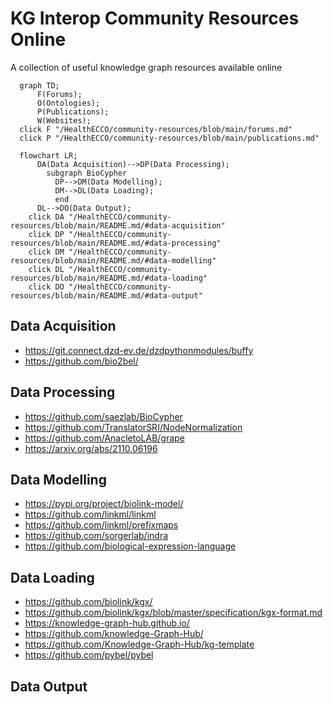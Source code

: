 # KG Interop Community Resources Online
A collection of useful knowledge graph resources available online
```mermaid
  graph TD; 
      F(Forums);
      O(Ontologies);
      P(Publications);
      W(Websites);
  click F "/HealthECCO/community-resources/blob/main/forums.md"
  click P "/HealthECCO/community-resources/blob/main/publications.md"
```
```mermaid
  flowchart LR; 
      DA(Data Acquisition)-->DP(Data Processing);
        subgraph BioCypher
          DP-->DM(Data Modelling);
          DM-->DL(Data Loading);
          end
      DL-->DO(Data Output);
    click DA "/HealthECCO/community-resources/blob/main/README.md/#data-acquisition"
    click DP "/HealthECCO/community-resources/blob/main/README.md/#data-processing"
    click DM "/HealthECCO/community-resources/blob/main/README.md/#data-modelling"
    click DL "/HealthECCO/community-resources/blob/main/README.md/#data-loading"
    click DO "/HealthECCO/community-resources/blob/main/README.md/#data-output"
```
## Data Acquisition
- https://git.connect.dzd-ev.de/dzdpythonmodules/buffy
- https://github.com/bio2bel/

## Data Processing
- https://github.com/saezlab/BioCypher
- https://github.com/TranslatorSRI/NodeNormalization
- https://github.com/AnacletoLAB/grape
- https://arxiv.org/abs/2110.06196


## Data Modelling
- https://pypi.org/project/biolink-model/
- https://github.com/linkml/linkml
- https://github.com/linkml/prefixmaps
- https://github.com/sorgerlab/indra
- https://github.com/biological-expression-language

## Data Loading
- https://github.com/biolink/kgx/
- https://github.com/biolink/kgx/blob/master/specification/kgx-format.md
- https://knowledge-graph-hub.github.io/
- https://github.com/knowledge-Graph-Hub/
- https://github.com/Knowledge-Graph-Hub/kg-template
- https://github.com/pybel/pybel

## Data Output
